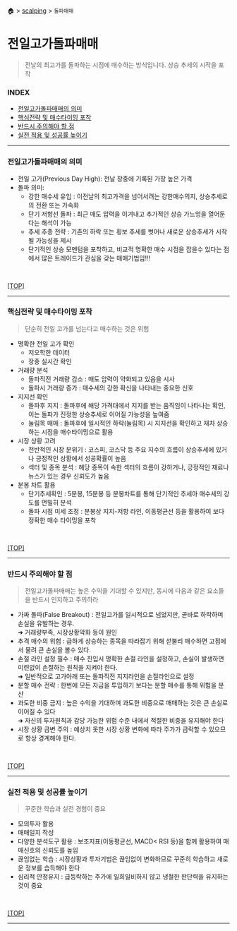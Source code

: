🏠 > [scalping](./) > `돌파매매`

# 전일고가돌파매매
> 전날의 최고가를 돌파하는 시점에 매수하는 방식입니다. 상승 추세의 시작을 포착

### INDEX

- [전일고가돌파매매의 의미]()
- [핵심전략 및 매수타이밍 포착]()
- [반드시 주의해야 할 점]()
- [실전 적용 및 성공률 높이기]()

---
### 전일고가돌파매매의 의미
- 전일 고가(Previous Day High): 전날 장중에 기록된 가장 높은 가격
- 돌파 의미:
  - 강한 매수세 유입 : 이전날의 최고가격을 넘어서려는 강한매수의지, 상승추세로의 전환 또는 가속화
  - 단기 저항선 돌파 : 최근 매도 압력을 이겨내고 추가적인 상승 가느엉을 열어둔다는 해석이 가능
  - 추세 추종 전략 : 기존의 하락 또는 횡보 추세를 벗어나 새로운 상승추세가 시작될 가능성을 제시
  - 단기적인 상승 모멘텀을 포착하고, 비교적 명확한 매수 시점을 잡을수 있다는 점에서 많은 트레이드가 관심을 갖는 매매기법임!!!

<br/>

[[TOP]](#index)

---
### 핵심전략 및 매수타이밍 포착
> 단순히 전일 고가를 넘는다고 매수하는 것은 위험
- 명확한 전일 고가 확인 
  - 저오학한 데이터
  - 장중 실시간 확인
- 거래량 분석
  - 돌파직전 거래량 감소 : 매도 압력이 약화되고 있음을 시사
  - 돌파시 거래량 증가 : 매수세의 강한 확신을 나타내는 중요한 신호 
- 지지선 확인
  - 돌파후 지지 : 돌파후에 해당 가격대에서 지지를 받는 움직임이 나타나는 확인, 이는 돌파가 진정한 상승추세로 이어질 가능성을 높여줌
  - 눌림목 매매 : 돌파후에 일시적인 하락(눌림목) 시 지지선을 확인하고 재차 상승하는 시점을 매수타이밍으로 활용
- 시장 상황 고려 
  - 전반적인 시장 분위기 : 코스피, 코스닥 등 주요 지수의 흐름이 상승추세에 있거나 긍정적인 상황에서 성공확률이 높음
  - 섹터 및 종목 분석 : 해당 종목이 속한 섹터의 흐름이 강하거나, 긍정적인 재료나 뉴스가 있는 경우 신뢰도가 높음
- 분봉 차트 활용
  - 단기추세확인 : 5분봉, 15분봉 등 분봉차트를 통해 단기적인 추세아 매수세의 강도를 면밀히 분석
  - 돌파 시점 미세 조정 : 분봉상 지지-저항 라인, 이동평균선 등을 활용하여 보다 정확한 매수 타이밍을 포착

<br/>

[[TOP]](#index)

---
### 반드시 주의해야 할 점
> 전일고가돌파매매는 높은 수익을 기대할 수 있지만, 동시에 다음과 같은 요소들을 반드시 인지하고 주의하라
- 가짜 돌파(False Breakout) : 전일고가를 일시적으로 넘었지만, 곧바로 하락하며 손실을 유발하는 경우. <br/>
  ➜ 거래량부족, 시장상황악화 등이 원인
- 추격 매수의 위험 : 급하게 상승하는 종목을 따라잡기 위해 섣불리 매수하면 고점에서 물려 큰 손실을 볼수 있다.
- 손절 라인 설정 필수 : 매수 진입시 명확한 손절 라인을 설정하고, 손실이 발생하면 미련없이 손절하는 원칙을 지켜야 한다. <br/>
  ➜ 일반적으로 고가아래 또는 돌파직전 지지라인을 손절라인으로 설정
- 분할 매수 전략 : 한번에 모든 자금을 투입하기 보다는 분할 매수를 통해 위험을 분산
- 과도한 비중 금지 : 높은 수익을 기대하며 과도한 비중으로 매매하는 것은 큰 손실로 이어질 수 있다 <br/>
  ➜ 자신의 투자원칙과 감당 가능한 위험 수준 내에서 적절한 비중을 유지해야 한다
- 시장 상황 급변 주의 : 예상치 못한 시장 상황 변화에 따라 주가가 급락할 수 있으므로 항상 경계해야 한다.

<br/>

[[TOP]](#index)

---
### 실전 적용 및 성공률 높이기
> 꾸준한 학습과 실전 경험이 중요
- 모의투자 활용
- 매매일지 작성
- 다양한 분석도구 활용 : 보조지표(이동평균선, MACD< RSI 등)을 함께 활용하여 매매신호의 신뢰도를 높임
- 끊임없는 학습 : 시장상황과 투자기법은 끊임없이 변화하므로 꾸준히 학습하고 새로운 정보를 습득해야 한다
- 심리적 안정유지 : 급등락하는 주가에 일희일비하지 않고 냉철한 판단력을 유지하는 것이 중요

<br/>

[[TOP]](#index)

---